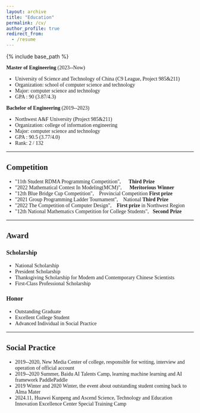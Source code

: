 ```yaml
---
layout: archive
title: "Education"
permalink: /cv/
author_profile: true
redirect_from:
  - /resume
---
```


{% include base_path %}

<div style="font-family: 'Times New Roman', Times, serif;">
<p><strong>Master of Engineering</strong> (2023--Now)</p>
<ul>
    <li>University of Science and Technology of China (C9 League, Project 985&211)</li>
    <li>Organization: school of computer science and technology</li>
    <li>Major: computer science and technology</li>
    <li>GPA : 90 (3.87/4.3)</li>
</ul>
<p><strong> Bachelor of Engineering</strong> (2019--2023)</p>
<ul>
    <li>Northwest A&F University (Project 985&211)</li>
    <li>Organization: college of information engineering</li>
    <li>Major: computer science and technology</li>
    <li>GPA : 90.5 (3.77/4.0)</li>
    <li>Rank: 2 / 132</li>
</ul>

</div>

****************************************************************

<div style="font-family: 'Times New Roman', Times, serif;">

<h2>Competition</h2>
<ul>
    <li>"11th Student RDMA Programming Competition", <b>&nbsp;&nbsp;&nbsp;&nbsp;&nbsp;Third Prize</b> </li>
    <li>"2022 Mathematical Contest In Modeling(MCM)", <b>&nbsp;&nbsp;&nbsp;&nbsp;&nbsp;Meritorious Winner</b></li>
    <li>"12th Blue Bridge Cup Competition", &nbsp;&nbsp;&nbsp;Provincial Competition <b>First prize</b></li>
    <li>"2021 Group Programming Ladder Tournament", &nbsp;&nbsp;&nbsp;National <b>Third Prize</b></li>
    <li>"2022 The Competition of Computer Design", <b>&nbsp;&nbsp;&nbsp;First prize</b> in Northwest Region</li>
    <li>"12th National Mathematics Competition for College Students", <b>&nbsp;&nbsp;Second Prize</b></li>
</ul>
</div>

****************************************************************

<div style="font-family: 'Times New Roman', Times, serif;">

<h2>Award</h2>
<h3>Scholarship</h3>
<ul>
    <li>National Scholarship</li>
    <li>President Scholarship</li>
    <li>Thanksgiving Scholarship for Modern and Contemporary Chinese Scientists</li>
    <li>First-Class Professional Scholarship</li>
</ul>
<h3>Honor</h3>
<ul>
    <li>Outstanding Graduate</li>
    <li>Excellent College Student</li>
    <li>Advanced Individual in Social Practice</li>
</ul>
</div>


****************************************************************
<div style="font-family: 'Times New Roman', Times, serif;">

<h2>Social Practice</h2>
<ul>
    <li>2019--2020, New Media Center of college, responsible for writing, interview and operation of official account</li>
    <li>2019--2020 Summer, Baidu AI Talents Camp, learning machine learning and AI framework PaddlePaddle</li>
    <li>2019 Winter and 2020 Winter, the event about outstanding student coming back to Alma Mater</li>
    <li>2024.11, Huawei Kunpeng and Ascend Science, Technology and Education Innovation Excellence Center Special Training Camp</li>
</ul>




</div>